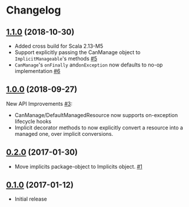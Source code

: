 # Changelog

## [1.1.0](https://github.com/tmoschou/arm4s/tree/develop) (2018-10-30)
- Added cross build for Scala 2.13-M5
- Support explicitly passing the CanManage object to `ImplicitManageable`'s methods [#5](https://github.com/tmoschou/arm4s/issues/5)
- `CanManage`'s `onFinally` and`onException` now defaults to no-op implementation [#6](https://github.com/tmoschou/arm4s/issues/6) 

## [1.0.0](https://github.com/tmoschou/arm4s/releases/tag/v1.0.0) (2018-09-27)
New API Improvements [#3](https://github.com/tmoschou/arm4s/pull/3): 
- CanManage/DefaultManagedResource now supports on-exception lifecycle hooks
- Implicit decorator methods to now explicitly convert a resource into a 
managed one, over implicit conversions.

## [0.2.0](https://github.com/tmoschou/arm4s/releases/tag/v0.2.0) (2017-01-30)
- Move implicits package-object to Implicits object. [#1](https://github.com/tmoschou/arm4s/issues/1) 

## [0.1.0](https://github.com/tmoschou/arm4s/releases/tag/v0.1.0) (2017-01-12)
- Initial release
